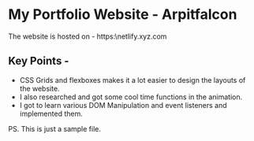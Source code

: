 # My Portfolio Website - Arpitfalcon

The website is hosted on - https:\\netlify.xyz.com

## Key Points -

-   CSS Grids and flexboxes makes it a lot easier to design the layouts of the website.
-   I also researched and got some cool time functions in the animation.
-   I got to learn various DOM Manipulation and event listeners and implemented them.

PS. This is just a sample file.
